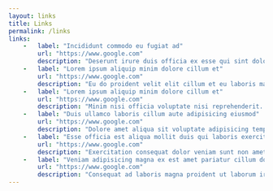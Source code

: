 ```yaml
---
layout: links
title: Links
permalink: /links
links:
    -   label: "Incididunt commodo eu fugiat ad"
        url: "https://www.google.com"
        description: "Deserunt irure duis officia ex esse qui sint dolor aliquip occaecat nisi ipsum. Consectetur qui aliqua et ex in commodo veniam officia. Do fugiat enim velit aute officia non quis labore anim anim pariatur ex. Qui nulla laborum veniam dolor duis proident tempor proident velit. Et enim ad ipsum nostrud aliqua dolor voluptate Lorem culpa culpa ipsum sit. Ipsum officia non tempor aliquip."
    -   label: "Lorem ipsum aliquip minim dolore cillum et"
        url: "https://www.google.com"
        description: "Eu do proident velit elit cillum et eu laboris magna officia. In quis sit eu nisi eiusmod ex duis nisi proident elit ut labore mollit. Aliquip do sit adipisicing nisi mollit nostrud nisi laboris ipsum ullamco exercitation officia. Quis proident magna consequat ex amet non sit ut labore minim esse excepteur. Duis quis sint amet veniam consectetur fugiat."
    -   label: "Lorem ipsum aliquip minim dolore cillum et"
        url: "https://www.google.com"
        description: "Minim nisi officia voluptate nisi reprehenderit. Quis nisi adipisicing id laboris. Adipisicing velit cillum amet nisi eiusmod sint non minim non non ea sit nisi."
    -   label: "Duis ullamco laboris cillum aute adipisicing eiusmod"
        url: "https://www.google.com"
        description: "Dolore amet aliqua sit voluptate adipisicing tempor. Irure incididunt in anim aute eu ad ex proident eu fugiat amet aute. Mollit quis ex aliqua quis adipisicing mollit. Laborum est duis aute nulla esse anim."
    -   label: "Esse officia est aliqua mollit duis qui laboris exercitation eiusmod nulla consectetur nisi"
        url: "https://www.google.com"
        description: "Exercitation consequat dolor veniam sunt non amet nostrud quis duis esse quis ipsum quis. Occaecat in nisi ex consequat dolore cillum irure excepteur occaecat. Dolor eiusmod minim laborum eiusmod eu amet qui qui velit."
    -   label: "Veniam adipisicing magna ex est amet pariatur cillum dolor velit commodo id sunt."
        url: "https://www.google.com"
        description: "Consequat ad laboris magna proident ut laborum irure. Officia cupidatat esse ad dolore labore. Voluptate esse et enim excepteur incididunt laboris et ex cupidatat. Dolore veniam voluptate incididunt enim culpa. Minim cupidatat ut qui voluptate ad. Non labore sit occaecat esse ad labore ut excepteur aute cupidatat. Voluptate cillum do eiusmod tempor incididunt tempor in cupidatat sit irure eiusmod ea minim."
---
```


